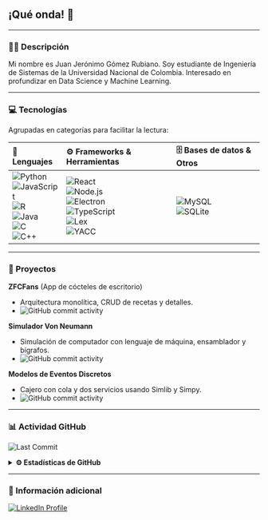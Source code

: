 ## ¡Qué onda! 👋

---

### 👨‍🎓 Descripción
Mi nombre es Juan Jerónimo Gómez Rubiano. Soy estudiante de Ingeniería de Sistemas de la Universidad Nacional de Colombia. Interesado en profundizar en Data Science y Machine Learning.

---

### 💻 Tecnologías
Agrupadas en categorías para facilitar la lectura:

| 📝 **Lenguajes** | ⚙️ **Frameworks & Herramientas**                                                                                                                                         | 🗄️ **Bases de datos & Otros**                                        |
| :--------------- | :---------------------------------------------------------------------------------------------------------------------------------------------------------------------- | :------------------------------------------------------------------- |
| ![Python](https://img.shields.io/badge/-Python-555555?style=flat&logo=python)  <br> ![JavaScript](https://img.shields.io/badge/-JavaScript-555555?style=flat&logo=javascript)  <br> ![R](https://img.shields.io/badge/-R-555555?style=flat&logo=R&logoColor=276DC3)  <br> ![Java](https://img.shields.io/badge/-Java-555555?style=flat&logo=java)  <br> ![C](https://img.shields.io/badge/-C-555555?style=flat&logo=C&logoColor=A8B9CC)  <br> ![C++](https://img.shields.io/badge/-C++-555555?style=flat&logo=C%2B%2B&logoColor=00599C) | ![React](https://img.shields.io/badge/-React-555555?style=flat&logo=react)  <br> ![Node.js](https://img.shields.io/badge/-Node.js-555555?style=flat&logo=node.js)  <br> ![Electron](https://img.shields.io/badge/-Electron-555555?style=flat&logo=electron)  <br> ![TypeScript](https://img.shields.io/badge/-TypeScript-555555?style=flat&logo=typescript)  <br> ![Lex](https://img.shields.io/badge/-Lex-555555?style=flat)  <br> ![YACC](https://img.shields.io/badge/-YACC-555555?style=flat) | ![MySQL](https://img.shields.io/badge/-MySQL-555555?style=flat&logo=mysql)  <br> ![SQLite](https://img.shields.io/badge/-SQLite-555555?style=flat&logo=sqlite) |

---

### 🚀 Proyectos

**ZFCFans** (App de cócteles de escritorio)  
- Arquitectura monolítica, CRUD de recetas y detalles.  
- ![GitHub commit activity](https://img.shields.io/github/commit-activity/m/jujgomezru/ZFCFans)

**Simulador Von Neumann**  
- Simulación de computador con lenguaje de máquina, ensamblador y bígrafos.  
- ![GitHub commit activity](https://img.shields.io/github/commit-activity/m/jujgomezru/simuladorVonNeumann)

**Modelos de Eventos Discretos**  
- Cajero con cola y dos servicios usando Simlib y Simpy.  
- ![GitHub commit activity](https://img.shields.io/github/commit-activity/y/jujgomezru/modelos-taller-2)

---

### 📊 Actividad GitHub

![Last Commit](https://img.shields.io/github/last-commit/jujgomezru/simuladorVonNeumann?logo=github)

<details>
  <summary><b>⚙️ Estadísticas de GitHub</b></summary>
  <div align="center">
    <a href="https://github.com/jujgomezru">
      <img height="180em" src="https://github-readme-stats-eight-theta.vercel.app/api?username=jujgomezru&show_icons=true&theme=algolia&include_all_commits=true&count_private=true"/>
      <img height="180em" src="https://github-readme-stats-eight-theta.vercel.app/api/top-langs/?username=jujgomezru&layout=compact&langs_count=8&theme=algolia"/>
    </a>
  </div>
</details>

---

### 🔗 Información adicional

[![LinkedIn Profile](https://img.shields.io/badge/LinkedIn-Perfil-blue?logo=linkedin&logoColor=white)](https://www.linkedin.com/in/juan-jeronimo-gomez-rubiano/)
